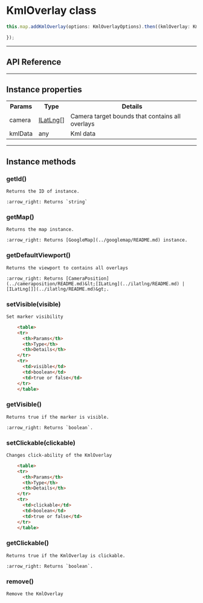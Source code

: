 # KmlOverlay class

```typescript
this.map.addKmlOverlay(options: KmlOverlayOptions).then((kmlOverlay: KmlOverlay) => {

});
```


---------------------------------------------------------------
## API Reference
---------------------------------------------------------------

## Instance properties


<table>
<tr>
  <th>Params</th>
  <th>Type</th>
  <th>Details</th>
</tr>
<tr>
  <td>camera</td>
  <td><a href="ilatlng/README.md">ILatLng</a>[]</td>
  <td>Camera target bounds that contains all overlays</td>
</tr>
<tr>
  <td>kmlData</td>
  <td>any</td>
  <td>Kml data</td>
</tr>
</table>

---------------------------------------------------------------

## Instance methods

  ### getId()

    Returns the ID of instance.

    :arrow_right: Returns `string`

  ### getMap()

    Returns the map instance.

    :arrow_right: Returns [GoogleMap](../googlemap/README.md) instance.

  ### getDefaultViewport()

    Returns the viewport to contains all overlays

    :arrow_right: Returns [CameraPosition](../cameraposition/README.md)&lt;[ILatLng](../ilatlng/README.md) | [ILatLng[]](../ilatlng/README.md)&gt;.


  ### setVisible(visible)

    Set marker visibility
```html
    <table>
    <tr>
      <th>Params</th>
      <th>Type</th>
      <th>Details</th>
    </tr>
    <tr>
      <td>visible</td>
      <td>boolean</td>
      <td>true or false</td>
    </tr>
    </table>

```
  ### getVisible()

    Returns true if the marker is visible.

    :arrow_right: Returns `boolean`.


  ### setClickable(clickable)

    Changes click-ability of the KmlOverlay
```html
    <table>
    <tr>
      <th>Params</th>
      <th>Type</th>
      <th>Details</th>
    </tr>
    <tr>
      <td>clickable</td>
      <td>boolean</td>
      <td>true or false</td>
    </tr>
    </table>
```

  ### getClickable()

    Returns true if the KmlOverlay is clickable.

    :arrow_right: Returns `boolean`.



  ### remove()

    Remove the KmlOverlay
